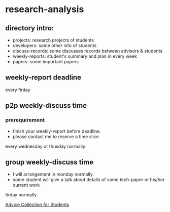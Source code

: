 # research-analysis
## directory intro:

- projects: research projects of students
- developers: some other info of students
- discuss-records: some discusses records between advisors & students
- weekly-reports: student's summary and plan in every week 
- papers: some important papers

## weekly-report deadline
every firday

## p2p weekly-discuss time
### prerequirement
- finish your weekly-report before deadline.
- please contact me to reserve a time slice

every wednesday or thusday normally 

## group weekly-discuss time
- I will arrangement in monday normally.
- some student will give a talk about details of some tech-paper or his/her current work

firday normally 

[Advice Collection for Students](https://www.ece.ucsb.edu/~yuanxie/Advice.html)
